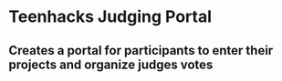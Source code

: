 # Teenhacks Judging Portal
## Creates a portal for participants to enter their projects and organize judges votes
